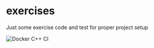# exercises

Just some exercise code and test for proper project setup

![Docker C++ CI](https://github.com/reusing-code/exercises/workflows/Docker%20C++%20CI/badge.svg)
